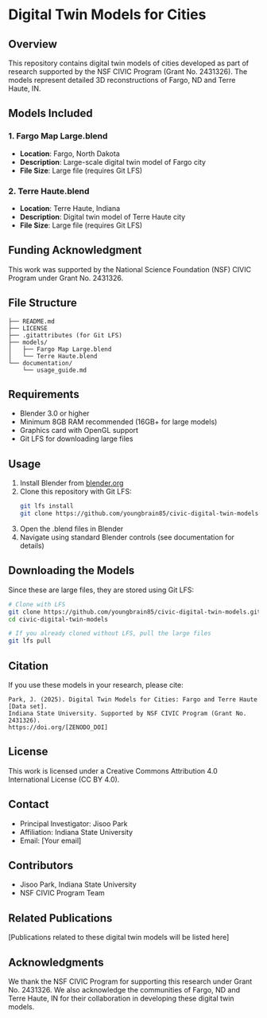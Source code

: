 # Digital Twin Models for Cities

## Overview
This repository contains digital twin models of cities developed as part of research supported by the NSF CIVIC Program (Grant No. 2431326). The models represent detailed 3D reconstructions of Fargo, ND and Terre Haute, IN.

## Models Included

### 1. Fargo Map Large.blend
- **Location**: Fargo, North Dakota
- **Description**: Large-scale digital twin model of Fargo city
- **File Size**: Large file (requires Git LFS)

### 2. Terre Haute.blend
- **Location**: Terre Haute, Indiana
- **Description**: Digital twin model of Terre Haute city
- **File Size**: Large file (requires Git LFS)

## Funding Acknowledgment
This work was supported by the National Science Foundation (NSF) CIVIC Program under Grant No. 2431326.

## File Structure
```
├── README.md
├── LICENSE
├── .gitattributes (for Git LFS)
├── models/
│   ├── Fargo Map Large.blend
│   └── Terre Haute.blend
└── documentation/
    └── usage_guide.md
```

## Requirements
- Blender 3.0 or higher
- Minimum 8GB RAM recommended (16GB+ for large models)
- Graphics card with OpenGL support
- Git LFS for downloading large files

## Usage
1. Install Blender from [blender.org](https://www.blender.org/)
2. Clone this repository with Git LFS:
   ```bash
   git lfs install
   git clone https://github.com/youngbrain85/civic-digital-twin-models.git
   ```
3. Open the .blend files in Blender
4. Navigate using standard Blender controls (see documentation for details)

## Downloading the Models
Since these are large files, they are stored using Git LFS:

```bash
# Clone with LFS
git clone https://github.com/youngbrain85/civic-digital-twin-models.git
cd civic-digital-twin-models

# If you already cloned without LFS, pull the large files
git lfs pull
```

## Citation
If you use these models in your research, please cite:
```
Park, J. (2025). Digital Twin Models for Cities: Fargo and Terre Haute [Data set]. 
Indiana State University. Supported by NSF CIVIC Program (Grant No. 2431326). 
https://doi.org/[ZENODO_DOI]
```

## License
This work is licensed under a Creative Commons Attribution 4.0 International License (CC BY 4.0).

## Contact
- Principal Investigator: Jisoo Park
- Affiliation: Indiana State University
- Email: [Your email]

## Contributors
- Jisoo Park, Indiana State University
- NSF CIVIC Program Team

## Related Publications
[Publications related to these digital twin models will be listed here]

## Acknowledgments
We thank the NSF CIVIC Program for supporting this research under Grant No. 2431326. We also acknowledge the communities of Fargo, ND and Terre Haute, IN for their collaboration in developing these digital twin models.